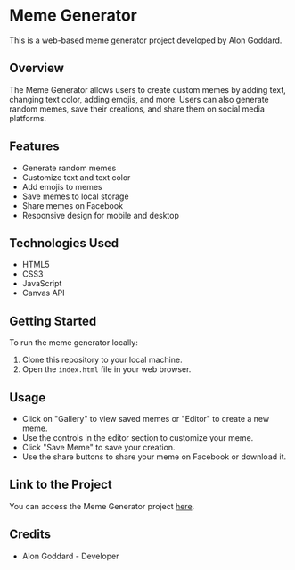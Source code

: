 # Meme Generator

This is a web-based meme generator project developed by Alon Goddard.

## Overview

The Meme Generator allows users to create custom memes by adding text, changing text color, adding emojis, and more. Users can also generate random memes, save their creations, and share them on social media platforms.

## Features

- Generate random memes
- Customize text and text color
- Add emojis to memes
- Save memes to local storage
- Share memes on Facebook
- Responsive design for mobile and desktop

## Technologies Used

- HTML5
- CSS3
- JavaScript
- Canvas API

## Getting Started

To run the meme generator locally:

1. Clone this repository to your local machine.
2. Open the `index.html` file in your web browser.

## Usage

- Click on "Gallery" to view saved memes or "Editor" to create a new meme.
- Use the controls in the editor section to customize your meme.
- Click "Save Meme" to save your creation.
- Use the share buttons to share your meme on Facebook or download it.

## Link to the Project

You can access the Meme Generator project [here](https://alongod.github.io/Meme-generator/).

## Credits

- Alon Goddard - Developer
